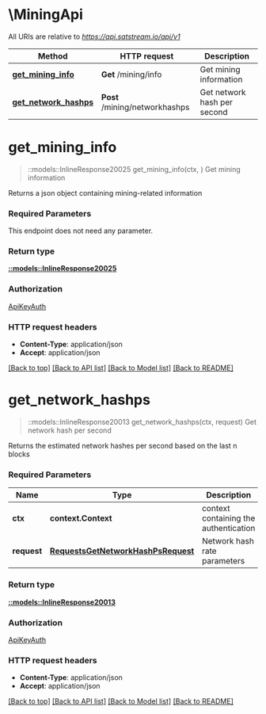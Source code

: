 # \MiningApi

All URIs are relative to *https://api.satstream.io/api/v1*

Method | HTTP request | Description
------------- | ------------- | -------------
[**get_mining_info**](MiningApi.md#get_mining_info) | **Get** /mining/info | Get mining information
[**get_network_hashps**](MiningApi.md#get_network_hashps) | **Post** /mining/networkhashps | Get network hash per second


# **get_mining_info**
> ::models::InlineResponse20025 get_mining_info(ctx, )
Get mining information

Returns a json object containing mining-related information

### Required Parameters
This endpoint does not need any parameter.

### Return type

[**::models::InlineResponse20025**](inline_response_200_25.md)

### Authorization

[ApiKeyAuth](../README.md#ApiKeyAuth)

### HTTP request headers

 - **Content-Type**: application/json
 - **Accept**: application/json

[[Back to top]](#) [[Back to API list]](../README.md#documentation-for-api-endpoints) [[Back to Model list]](../README.md#documentation-for-models) [[Back to README]](../README.md)

# **get_network_hashps**
> ::models::InlineResponse20013 get_network_hashps(ctx, request)
Get network hash per second

Returns the estimated network hashes per second based on the last n blocks

### Required Parameters

Name | Type | Description  | Notes
------------- | ------------- | ------------- | -------------
 **ctx** | **context.Context** | context containing the authentication | nil if no authentication
  **request** | [**RequestsGetNetworkHashPsRequest**](RequestsGetNetworkHashPsRequest.md)| Network hash rate parameters | 

### Return type

[**::models::InlineResponse20013**](inline_response_200_13.md)

### Authorization

[ApiKeyAuth](../README.md#ApiKeyAuth)

### HTTP request headers

 - **Content-Type**: application/json
 - **Accept**: application/json

[[Back to top]](#) [[Back to API list]](../README.md#documentation-for-api-endpoints) [[Back to Model list]](../README.md#documentation-for-models) [[Back to README]](../README.md)

